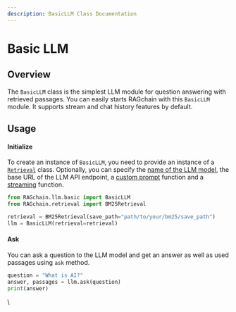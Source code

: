 ```yaml
---
description: BasicLLM Class Documentation
---
```


# Basic LLM

## Overview

The `BasicLLM` class is the simplest LLM module for question answering with retrieved passages. You can easily starts RAGchain with this `BasicLLM` module. It supports stream and chat history features by default.

## Usage

#### Initialize

To create an instance of `BasicLLM`, you need to provide an instance of a [`Retrieval`](../retrieval/) class. Optionally, you can specify the [name of the LLM model](./#use-custom-llm), the base URL of the LLM API endpoint, a [custom prompt](./#use-custom-prompt) function and a [streaming](./#stream-answers) function.

```python
from RAGchain.llm.basic import BasicLLM
from RAGchain.retrieval import BM25Retrieval

retrieval = BM25Retrieval(save_path="path/to/your/bm25/save_path")
llm = BasicLLM(retrieval=retrieval)
```

#### Ask

You can ask a question to the LLM model and get an answer as well as used passages using `ask` method.

```python
question = "What is AI?"
answer, passages = llm.ask(question)
print(answer)
```

\
